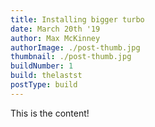 ```yaml
---
title: Installing bigger turbo
date: March 20th '19
author: Max McKinney
authorImage: ./post-thumb.jpg
thumbnail: ./post-thumb.jpg
buildNumber: 1
build: thelastst
postType: build
---
```


This is the content!
